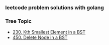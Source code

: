 ### leetcode problem solutions with golang

### Tree Topic
* [230. Kth Smallest Element in a BST](src/kthSmallest.go)
* [450. Delete Node in a BST](src/deleteNode.go)